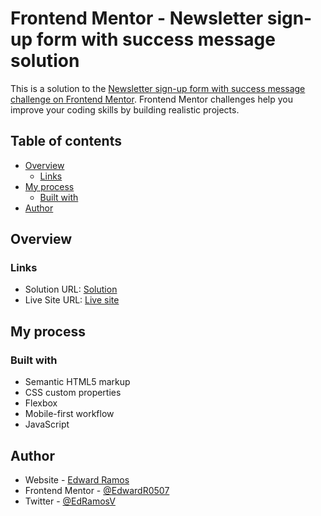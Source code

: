 # Frontend Mentor - Newsletter sign-up form with success message solution

This is a solution to the [Newsletter sign-up form with success message challenge on Frontend Mentor](https://www.frontendmentor.io/challenges/newsletter-signup-form-with-success-message-3FC1AZbNrv). Frontend Mentor challenges help you improve your coding skills by building realistic projects.

## Table of contents

- [Overview](#overview)
  - [Links](#links)
- [My process](#my-process)
  - [Built with](#built-with)
- [Author](#author)

## Overview

### Links

- Solution URL: [Solution](URL)
- Live Site URL: [Live site](https://newsletter-sign-up-solution-fm.netlify.app/)

## My process

### Built with

- Semantic HTML5 markup
- CSS custom properties
- Flexbox
- Mobile-first workflow
- JavaScript

## Author

- Website - [Edward Ramos](https://edwardramos.vercel.app)
- Frontend Mentor - [@EdwardR0507](https://www.frontendmentor.io/profile/EdwardR0507)
- Twitter - [@EdRamosV](https://www.twitter.com/EdRamosV)
